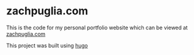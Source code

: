 # zachpuglia.com

This is the code for my personal portfolio website which can be viewed at [zachpuglia.com](https://zachpuglia.com)

This project was built using [hugo](https://gohugo.io/)